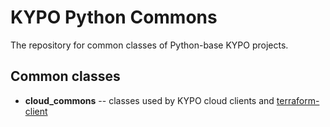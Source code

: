 # KYPO Python Commons
The repository for common classes of Python-base KYPO projects.

## Common classes
 * **cloud_commons** -- classes used by KYPO cloud clients and [terraform-client](https://gitlab.ics.muni.cz/muni-kypo-crp/backend-python/kypo-terraform-client)
